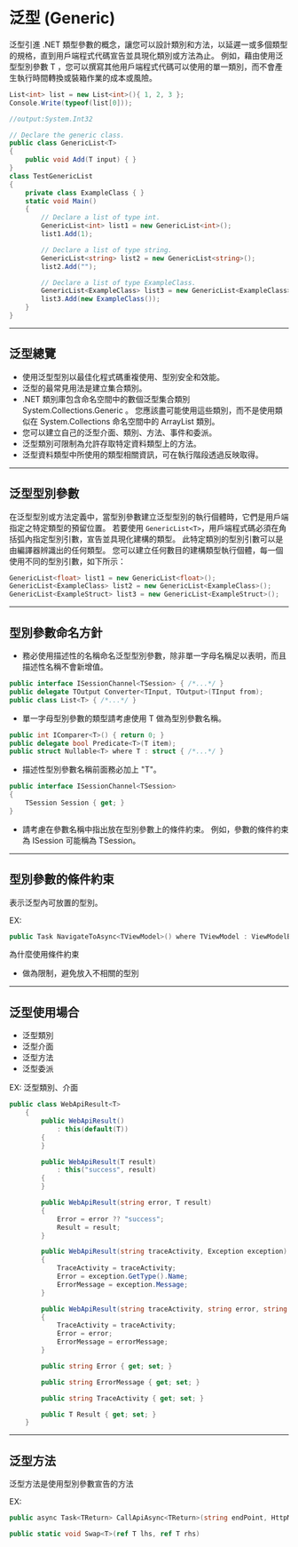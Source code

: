 # 泛型 (Generic)
泛型引進 .NET 類型參數的概念，讓您可以設計類別和方法，以延遲一或多個類型的規格，直到用戶端程式代碼宣告並具現化類別或方法為止。 例如，藉由使用泛型型別參數 T ，您可以撰寫其他用戶端程式代碼可以使用的單一類別，而不會產生執行時間轉換或裝箱作業的成本或風險。

```C#
List<int> list = new List<int>(){ 1, 2, 3 };
Console.Write(typeof(list[0]));

//output:System.Int32

// Declare the generic class.
public class GenericList<T>
{
    public void Add(T input) { }
}
class TestGenericList
{
    private class ExampleClass { }
    static void Main()
    {
        // Declare a list of type int.
        GenericList<int> list1 = new GenericList<int>();
        list1.Add(1);

        // Declare a list of type string.
        GenericList<string> list2 = new GenericList<string>();
        list2.Add("");

        // Declare a list of type ExampleClass.
        GenericList<ExampleClass> list3 = new GenericList<ExampleClass>();
        list3.Add(new ExampleClass());
    }
}
```
---
## 泛型總覽
- 使用泛型型別以最佳化程式碼重複使用、型別安全和效能。
- 泛型的最常見用法是建立集合類別。
- .NET 類別庫包含命名空間中的數個泛型集合類別 System.Collections.Generic 。 您應該盡可能使用這些類別，而不是使用類似在 System.Collections 命名空間中的 ArrayList 類別。
- 您可以建立自己的泛型介面、類別、方法、事件和委派。
- 泛型類別可限制為允許存取特定資料類型上的方法。
- 泛型資料類型中所使用的類型相關資訊，可在執行階段透過反映取得。
---
## 泛型型別參數
在泛型型別或方法定義中，當型別參數建立泛型型別的執行個體時，它們是用戶端指定之特定類型的預留位置。 若要使用 `GenericList<T>`，用戶端程式碼必須在角括弧內指定型別引數，宣告並具現化建構的類型。 此特定類別的型別引數可以是由編譯器辨識出的任何類型。 您可以建立任何數目的建構類型執行個體，每一個使用不同的型別引數，如下所示：
```C#
GenericList<float> list1 = new GenericList<float>();
GenericList<ExampleClass> list2 = new GenericList<ExampleClass>();
GenericList<ExampleStruct> list3 = new GenericList<ExampleStruct>();
```
---
## 型別參數命名方針
- 務必使用描述性的名稱命名泛型型別參數，除非單一字母名稱足以表明，而且描述性名稱不會新增值。
```C#
public interface ISessionChannel<TSession> { /*...*/ }
public delegate TOutput Converter<TInput, TOutput>(TInput from);
public class List<T> { /*...*/ }
```
- 單一字母型別參數的類型請考慮使用 T 做為型別參數名稱。
```C#
public int IComparer<T>() { return 0; }
public delegate bool Predicate<T>(T item);
public struct Nullable<T> where T : struct { /*...*/ }
```
- 描述性型別參數名稱前面務必加上 "T"。
```C#
public interface ISessionChannel<TSession>
{
    TSession Session { get; }
}
```
- 請考慮在參數名稱中指出放在型別參數上的條件約束。 例如，參數的條件約束為 ISession 可能稱為 TSession。
---
## 型別參數的條件約束
表示泛型內可放置的型別。

EX:
```C#
public Task NavigateToAsync<TViewModel>() where TViewModel : ViewModelBase
```
為什麼使用條件約束
- 做為限制，避免放入不相關的型別
---
## 泛型使用場合
- 泛型類別
- 泛型介面
- 泛型方法
- 泛型委派

EX:
泛型類別、介面
```C#
public class WebApiResult<T>
    {
        public WebApiResult()
            : this(default(T))
        {
        }

        public WebApiResult(T result)
            : this("success", result)
        {
        }

        public WebApiResult(string error, T result)
        {
            Error = error ?? "success";
            Result = result;
        }

        public WebApiResult(string traceActivity, Exception exception)
        {
            TraceActivity = traceActivity;
            Error = exception.GetType().Name;
            ErrorMessage = exception.Message;
        }

        public WebApiResult(string traceActivity, string error, string errorMessage)
        {
            TraceActivity = traceActivity;
            Error = error;
            ErrorMessage = errorMessage;
        }

        public string Error { get; set; }

        public string ErrorMessage { get; set; }

        public string TraceActivity { get; set; }

        public T Result { get; set; }
    }
```
---
## 泛型方法
泛型方法是使用型別參數宣告的方法

EX:
```C#
public async Task<TReturn> CallApiAsync<TReturn>(string endPoint, HttpMethodEnum method, Dictionary<string, string> headers, object query, object body)

public static void Swap<T>(ref T lhs, ref T rhs)
```
